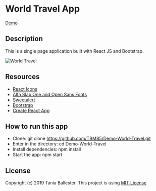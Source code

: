 # World Travel App
[Demo](https://tbm85.github.io/Demo-World-Travel/)

## Description
This is a single page application built with React JS and Bootstrap.

![World Travel](public/images/World_Travel.png)

## Resources
* [React Icons](https://react-icons.netlify.com/#/)
* [Alfa Slab One and Open Sans Fonts](https://fonts.googleapis.com/css?family=Alfa+Slab+One|Open+Sans&display=swap)
* [Sweetalert](https://www.npmjs.com/package/sweetalert)
* [Bootstrap](https://getbootstrap.com/)
* [Create React App](https://github.com/facebook/create-react-app)

## How to run this app
* Clone: git clone https://github.com/TBM85/Demo-World-Travel.git
* Enter in the directory: cd Demo-World-Travel
* Install dependencies: npm install
* Start the app: npm start 

## License
Copyright (c) 2019 Tania Ballester. This project is using [MIT License](LICENSE.md)
